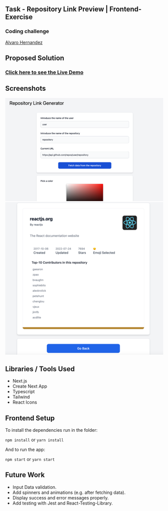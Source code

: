 ## Task - Repository Link Preview | Frontend-Exercise
### Coding challenge

[Alvaro Hernandez](mailto:alvarohernandezassens@gmail.com)
## Proposed Solution

### [Click here to see the Live Demo](https://repo-links.vercel.app/)
## Screenshots

![Main](assets/Screenshot1.png)
![Main-2](assets/Screenshot2.png)

## Libraries / Tools Used

- Next.js
- Create Next App
- Typescript
- Tailwind
- React Icons

## Frontend Setup

To install the dependencies run in the folder:

`npm install` or `yarn install`

And to run the app:

`npm start` or `yarn start`

## Future Work

- Input Data validation.
- Add spinners and animations (e.g. after fetching data).
- Display success and error messages properly.
- Add testing with Jest and React-Testing-Library.